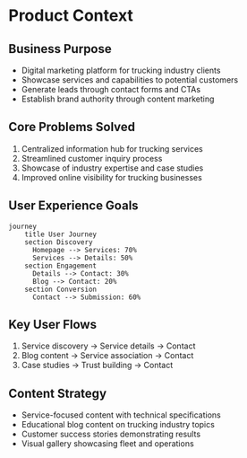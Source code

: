 # Product Context

## Business Purpose
- Digital marketing platform for trucking industry clients
- Showcase services and capabilities to potential customers
- Generate leads through contact forms and CTAs
- Establish brand authority through content marketing

## Core Problems Solved
1. Centralized information hub for trucking services
2. Streamlined customer inquiry process
3. Showcase of industry expertise and case studies
4. Improved online visibility for trucking businesses

## User Experience Goals
```mermaid
journey
    title User Journey
    section Discovery
      Homepage --> Services: 70%
      Services --> Details: 50%
    section Engagement
      Details --> Contact: 30%
      Blog --> Contact: 20%
    section Conversion
      Contact --> Submission: 60%
```

## Key User Flows
1. Service discovery → Service details → Contact
2. Blog content → Service association → Contact
3. Case studies → Trust building → Contact

## Content Strategy
- Service-focused content with technical specifications
- Educational blog content on trucking industry topics
- Customer success stories demonstrating results
- Visual gallery showcasing fleet and operations
